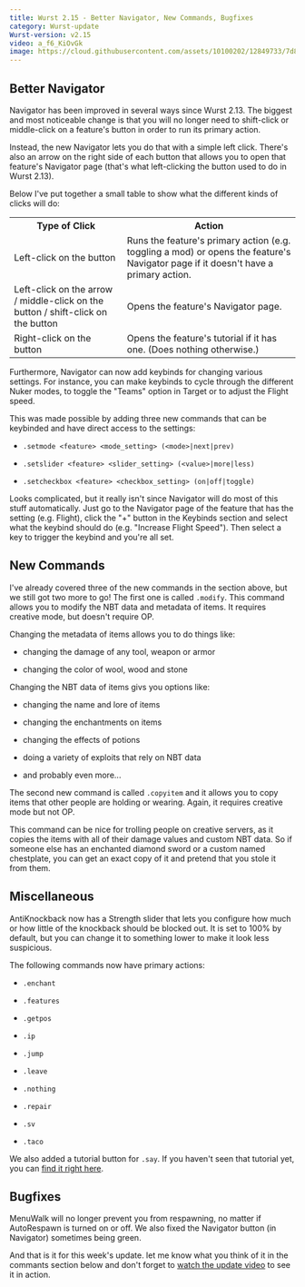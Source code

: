```yaml
---
title: Wurst 2.15 - Better Navigator, New Commands, Bugfixes
category: Wurst-update
Wurst-version: v2.15
video: a_f6_KiOvGk
image: https://cloud.githubusercontent.com/assets/10100202/12849733/7d8ab8b0-cc21-11e5-8e6d-a8ce5f6af143.jpg
---
```


## Better Navigator

Navigator has been improved in several ways since Wurst 2.13. The biggest and most noticeable change is that you will no longer need to shift-click or middle-click on a feature's button in order to run its primary action.

Instead, the new Navigator lets you do that with a simple left click. There's also an arrow on the right side of each button that allows you to open that feature's Navigator page (that's what left-clicking the button used to do in Wurst 2.13).

Below I've put together a small table to show what the different kinds of clicks will do:

<table class="table table-bordered">
  <tr>
    <th>
      Type of Click
    </th>
    <th>
      Action
    </th>
  </tr>
  <tr>
    <td>
      Left-click on the button
    </td>
    <td>
      Runs the feature's primary action (e.g. toggling a mod) or opens the feature's Navigator page if it doesn't have a primary action.
    </td>
  </tr>
  <tr>
    <td>
      Left-click on the arrow / middle-click on the button / shift-click on the button
    </td>
    <td>
      Opens the feature's Navigator page.
    </td>
  </tr>
  <tr>
    <td>
      Right-click on the button
    </td>
    <td>
      Opens the feature's tutorial if it has one. (Does nothing otherwise.)
    </td>
  </tr>
</table>

Furthermore, Navigator can now add keybinds for changing various settings. For instance, you can make keybinds to cycle through the different Nuker modes, to toggle the "Teams" option in Target or to adjust the Flight speed.

<!--read more-->

This was made possible by adding three new commands that can be keybinded and have direct access to the settings:

- `.setmode <feature> <mode_setting> (<mode>|next|prev)`

- `.setslider <feature> <slider_setting> (<value>|more|less)`

- `.setcheckbox <feature> <checkbox_setting> (on|off|toggle)`

Looks complicated, but it really isn't since Navigator will do most of this stuff automatically. Just go to the Navigator page of the feature that has the setting (e.g. Flight), click the "+" button in the Keybinds section and select what the keybind should do (e.g. "Increase Flight Speed"). Then select a key to trigger the keybind and you're all set.


## New Commands

I've already covered three of the new commands in the section above, but we still got two more to go! The first one is called `.modify`. This command allows you to modify the NBT data and metadata of items. It requires creative mode, but doesn't require OP.

Changing the metadata of items allows you to do things like:

- changing the damage of any tool, weapon or armor

- changing the color of wool, wood and stone

Changing the NBT data of items givs you options like:

- changing the name and lore of items

- changing the enchantments on items

- changing the effects of potions

- doing a variety of exploits that rely on NBT data

- and probably even more...

The second new command is called `.copyitem` and it allows you to copy items that other people are holding or wearing. Again, it requires creative mode but not OP.

This command can be nice for trolling people on creative servers, as it copies the items with all of their damage values and custom NBT data. So if someone else has an enchanted diamond sword or a custom named chestplate, you can get an exact copy of it and pretend that you stole it from them.

## Miscellaneous

AntiKnockback now has a Strength slider that lets you configure how much or how little of the knockback should be blocked out. It is set to 100% by default, but you can change it to something lower to make it look less suspicious.

The following commands now have primary actions:

- `.enchant`

- `.features`

- `.getpos`

- `.ip`

- `.jump`

- `.leave`

- `.nothing`

- `.repair`

- `.sv`

- `.taco`

We also added a tutorial button for `.say`. If you haven't seen that tutorial yet, you can [find it right here](/wiki/Commands/say/).

## Bugfixes

MenuWalk will no longer prevent you from respawning, no matter if AutoRespawn is turned on or off. We also fixed the Navigator button (in Navigator) sometimes being green.

And that is it for this week's update. let me know what you think of it in the commants section below and don't forget to [watch the update video](https://www.youtube.com/watch?v=a_f6_KiOvGk) to see it in action.

